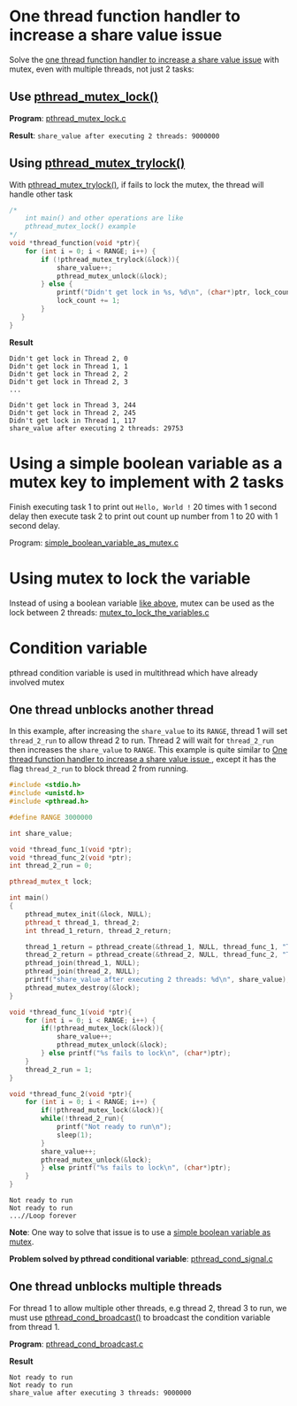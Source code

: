 # One thread function handler to increase a share value issue
Solve the [one thread function handler to increase a share value issue](https://github.com/TranPhucVinh/C/blob/master/Physical%20layer/Thread/Race%20condition.md#one-thread-function-handler-to-increase-a-share-value) with mutex, even with multiple threads, not just 2 tasks:
## Use [pthread_mutex_lock()](API.md#pthread_mutex_lock)

**Program**: [pthread_mutex_lock.c](https://github.com/TranPhucVinh/C/blob/master/Physical%20layer/Thread/src/pthread_mutex_lock.c)

**Result**: ``share_value after executing 2 threads: 9000000``
## Using [pthread_mutex_trylock()](API.md#pthread_mutex_trylock)

With [pthread_mutex_trylock()](../API.md#pthread_mutex_trylock), if fails to lock the mutex, the thread will handle other task

```c
/*
    int main() and other operations are like 
    pthread_mutex_lock() example
*/
void *thread_function(void *ptr){
	for (int i = 0; i < RANGE; i++) {
      	if (!pthread_mutex_trylock(&lock)){
			share_value++;
			pthread_mutex_unlock(&lock);
		} else {
			printf("Didn't get lock in %s, %d\n", (char*)ptr, lock_count);
			lock_count += 1;
		}
   }   
}
```
**Result**

```
Didn't get lock in Thread 2, 0
Didn't get lock in Thread 1, 1
Didn't get lock in Thread 2, 2
Didn't get lock in Thread 2, 3
...

Didn't get lock in Thread 3, 244
Didn't get lock in Thread 2, 245
Didn't get lock in Thread 1, 117
share_value after executing 2 threads: 29753
```

# Using a simple boolean variable as a mutex key to implement with 2 tasks

Finish executing task 1 to print out ``Hello, World !`` 20 times with 1 second delay then execute task 2 to print out count up number from 1 to 20 with 1 second delay.

Program: [simple_boolean_variable_as_mutex.c](src/simple_boolean_variable_as_mutex.c)

# Using mutex to lock the variable

Instead of using a boolean variable [like above](#using-a-simple-boolean-variable-as-a-mutex-key-to-implement-with-2-tasks), mutex can be used as the lock between 2 threads: [mutex_to_lock_the_variables.c](src/mutex_to_lock_the_variables.c)

# Condition variable
pthread condition variable is used in multithread which have already involved mutex
## One thread unblocks another thread
In this example, after increasing the ``share_value`` to its ``RANGE``, thread 1 will set ``thread_2_run`` to allow thread 2 to run. Thread 2 will wait for ``thread_2_run`` then increases the ``share_value`` to ``RANGE``. This example is quite similar to [One thread function handler to increase a share value issue
](#one-thread-function-handler-to-increase-a-share-value-issue), except it has the flag ``thread_2_run`` to block thread 2 from running.

```cpp
#include <stdio.h>
#include <unistd.h>
#include <pthread.h>

#define RANGE 3000000

int share_value;

void *thread_func_1(void *ptr);
void *thread_func_2(void *ptr);
int thread_2_run = 0;

pthread_mutex_t lock;

int main()
{  
	pthread_mutex_init(&lock, NULL);
	pthread_t thread_1, thread_2;
	int thread_1_return, thread_2_return;

	thread_1_return = pthread_create(&thread_1, NULL, thread_func_1, "Thread 1");
    thread_2_return = pthread_create(&thread_2, NULL, thread_func_2, "Thread 2");
	pthread_join(thread_1, NULL);
    pthread_join(thread_2, NULL);
    printf("share_value after executing 2 threads: %d\n", share_value);
	pthread_mutex_destroy(&lock);
}

void *thread_func_1(void *ptr){
	for (int i = 0; i < RANGE; i++) {
		if(!pthread_mutex_lock(&lock)){
			share_value++;
			pthread_mutex_unlock(&lock);
		} else printf("%s fails to lock\n", (char*)ptr);
    }   
    thread_2_run = 1;
}

void *thread_func_2(void *ptr){
    for (int i = 0; i < RANGE; i++) {
        if(!pthread_mutex_lock(&lock)){
        while(!thread_2_run){
            printf("Not ready to run\n");
            sleep(1);
        }
        share_value++;
        pthread_mutex_unlock(&lock);
        } else printf("%s fails to lock\n", (char*)ptr);
    }
}
```
```
Not ready to run
Not ready to run
...//Loop forever
```
**Note**: One way to solve that issue is to use a [simple boolean variable as mutex](simple_boolean_variable_as_mutex.c).

**Problem solved by pthread conditional variable**: [pthread_cond_signal.c](pthread_cond_signal.c)

## One thread unblocks multiple threads
For thread 1 to allow multiple other threads, e.g thread 2, thread 3 to run, we must use [pthread_cond_broadcast()]() to broadcast the condition variable from thread 1.

**Program**: [pthread_cond_broadcast.c](pthread_cond_broadcast.c)

**Result**
```
Not ready to run
Not ready to run
share_value after executing 3 threads: 9000000
```
